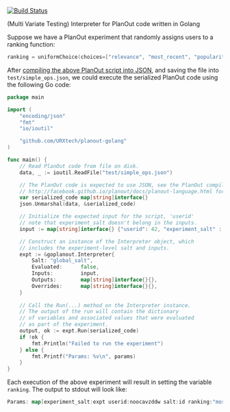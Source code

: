 [![Build Status](https://travis-ci.org/URXtech/planout-golang.svg?branch=master)](https://travis-ci.org/URXtech/planout-golang)

(Multi Variate Testing) Interpreter for PlanOut code written in Golang

Suppose we have a PlanOut experiment that randomly assigns users to a ranking
function:
```go
ranking = uniformChoice(choices=["relevance", "most_recent", "popularity"], unit=userid);
```
After [compiling the above PlanOut script into JSON](http://facebook.github.io/planout/docs/getting-started-with-the-interpreter.html),
and saving the file into `test/simple_ops.json`, we could execute the serialized
PlanOut code using the following Go code:

```go
package main

import (
	"encoding/json"
	"fmt"
	"io/ioutil"

	"github.com/URXtech/planout-golang"
)

func main() {
	// Read PlanOut code from file on disk.
	data, _ := ioutil.ReadFile("test/simple_ops.json")

	// The PlanOut code is expected to use JSON, see the PlanOut compiler, see
	// http://facebook.github.io/planout/docs/planout-language.html for details
	var serialized_code map[string]interface{}
	json.Unmarshal(data, &serialized_code)

	// Initialize the expected input for the script, 'userid'
	// note that experiment_salt doesn't belong in the inputs.
	input := map[string]interface{} {"userid": 42, "experiment_salt" : "first_experiment"}

	// Construct an instance of the Interpreter object, which
	// includes the experiment-level salt and inputs.
	expt := &goplanout.Interpreter{
		Salt: "global_salt",
		Evaluated:      false,
		Inputs:         input,
		Outputs:        map[string]interface{}{},
		Overrides:      map[string]interface{}{},
	}
	
	// Call the Run(...) method on the Interpreter instance.
	// The output of the run will contain the dictionary 
	// of variables and associated values that were evaluated
	// as part of the experiment.
	output, ok := expt.Run(serialized_code)
	if !ok {
		fmt.Println("Failed to run the experiment")
	} else {
		fmt.Printf("Params: %v\n", params)
	}
}
```

Each execution of the above experiment will result in setting the variable `ranking`. The output to stdout will look like:

```go
Params: map[experiment_salt:expt userid:noocavzddw salt:id ranking:"most_recent"]
```
